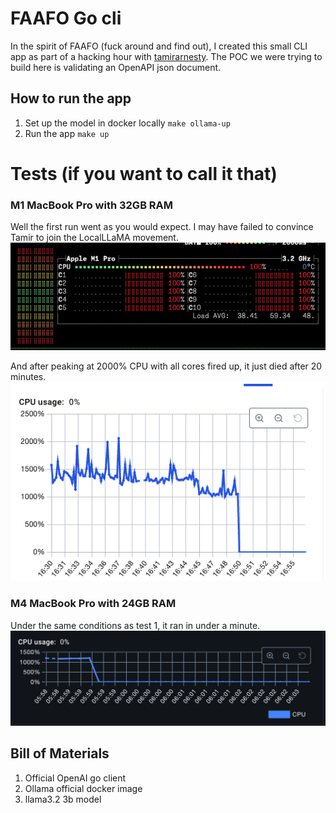 # FAAFO Go cli
In the spirit of FAAFO (fuck around and find out), I created this small CLI app as part of a hacking hour with [tamirarnesty](https://github.com/tamirarnesty). The POC we were trying to build here is validating an OpenAPI json document.

## How to run the app
1. Set up the model in docker locally `make ollama-up`
3. Run the app `make up`

# Tests (if you want to call it that)

### M1 MacBook Pro with 32GB RAM
Well the first run went as you would expect. I may have failed to convince Tamir to join the LocalLLaMA movement.
![first-run](.yuck/bpytop.png)

And after peaking at 2000% CPU with all cores fired up, it just died after 20 minutes.
![ollama out](.yuck/docker-m1.png)

### M4 MacBook Pro with 24GB RAM
Under the same conditions as test 1, it ran in under a minute.
![easy](.yuck/docker-m4.png)

## Bill of Materials
1. Official OpenAI go client
2. Ollama official docker image
3. llama3.2 3b model
